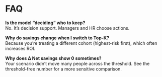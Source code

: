 # FAQ

**Is the model “deciding” who to keep?**  
No. It’s decision support. Managers and HR choose actions.

**Why do savings change when I switch to Top-K?**  
Because you’re treating a different cohort (highest-risk first), which often increases ROI.

**Why does Δ Net savings show 0 sometimes?**  
Your scenario didn’t move many people across the threshold. See the threshold-free number for a more sensitive comparison.